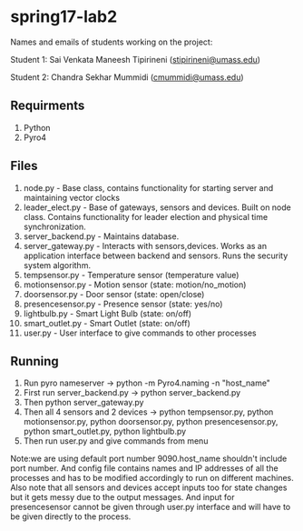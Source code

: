 # spring17-lab2
Names and emails of students working on the project:

Student 1: Sai Venkata Maneesh Tipirineni (stipirineni@umass.edu)

Student 2: Chandra Sekhar Mummidi (cmummidi@umass.edu)

Requirments
---------------
1. Python
2. Pyro4

Files
----------------
1. node.py - Base class, contains functionality for starting server and maintaining vector clocks
2. leader_elect.py - Base of gateways, sensors and devices. Built on node class. Contains functionality for leader election and physical time synchronization.
3. server_backend.py - Maintains database.
4. server_gateway.py - Interacts with sensors,devices. Works as an application interface between backend and sensors. Runs the security system algorithm.
5. tempsensor.py - Temperature sensor (temperature value)
6. motionsensor.py - Motion sensor (state: motion/no_motion)
7. doorsensor.py - Door sensor (state: open/close)
8. presencesensor.py - Presence sensor (state: yes/no)
9. lightbulb.py - Smart Light Bulb (state: on/off)
10. smart_outlet.py - Smart Outlet (state: on/off)
11. user.py - User interface to give commands to other processes

Running
----------
1. Run pyro nameserver -> python -m Pyro4.naming -n "host_name"
2. First run server_backend.py -> python server_backend.py
3. Then python server_gateway.py
4. Then all 4 sensors and 2 devices -> python tempsensor.py, python motionsensor.py, python doorsensor.py, python presencesensor.py, python smart_outlet.py, python lightbulb.py
5. Then run user.py and give commands from menu

Note:we are using default port number 9090.host_name shouldn't include port number.
And config file contains names and IP addresses of all the processes and has to be modified accordingly to run on different machines.
Also note that all sensors and devices accept inputs too for state changes but it gets messy due to the output messages.
And input for presencesensor cannot be given through user.py interface and will have to be given directly to the process.
